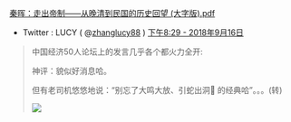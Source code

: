 

[秦晖：走出帝制——从晚清到民国的历史回望 (大字版).pdf](https://taoste.github.io/Hello-World/eBook/yourchina/秦晖/秦晖：走出帝制——从晚清到民国的历史回望%20(大字版).pdf)


- Twitter : LUCY ( @[zhanglucy88](https://twitter.com/zhanglucy88) ) [下午8:29 - 2018年9月16日](https://twitter.com/zhanglucy88/status/1041544726850228224)
>  
>  中国经济50人论坛上的发言几乎各个都火力全开: 
>  
>  神评：貌似好消息哈。
>  
>  但有老司机悠悠地说：“别忘了大鸣大放、引蛇出洞🐍 的经典哈”。。。 ​​​(转)
> 
> <img src="https://pbs.twimg.com/media/DnRPZIuWwAAiYkC.jpg"/>

